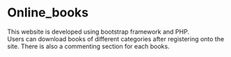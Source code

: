 # Online_books
This website is developed using bootstrap framework and PHP. <br>
Users can download books of different categories after registering onto the site. There is also a commenting section for each books.
